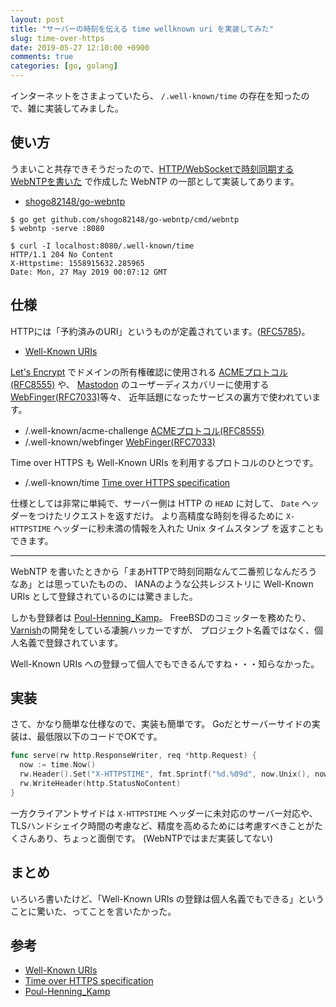 ```yaml
---
layout: post
title: "サーバーの時刻を伝える time wellknown uri を実装してみた"
slug: time-over-https
date: 2019-05-27 12:10:00 +0900
comments: true
categories: [go, golang]
---
```


インターネットをさまよっていたら、 `/.well-known/time` の存在を知ったので、雑に実装してみました。

## 使い方

うまいこと共存できそうだったので、[HTTP/WebSocketで時刻同期するWebNTPを書いた](https://shogo82148.github.io/blog/2017/03/11/go-webntp/) で作成した WebNTP の一部として実装してあります。

- [shogo82148/go-webntp](https://github.com/shogo82148/go-webntp)

```
$ go get github.com/shogo82148/go-webntp/cmd/webntp
$ webntp -serve :8080

$ curl -I localhost:8080/.well-known/time
HTTP/1.1 204 No Content
X-Httpstime: 1558915632.285965
Date: Mon, 27 May 2019 00:07:12 GMT
```

## 仕様

HTTPには「予約済みのURI」というものが定義されています。([RFC5785](https://tools.ietf.org/html/rfc5785))。

- [Well-Known URIs](https://www.iana.org/assignments/well-known-uris/well-known-uris.xhtml)

[Let's Encrypt](https://letsencrypt.org/) でドメインの所有権確認に使用される [ACMEプロトコル(RFC8555)](https://tools.ietf.org/html/rfc8555) や、
[Mastodon](https://joinmastodon.org/) のユーザーディスカバリーに使用する [WebFinger(RFC7033)](https://tools.ietf.org/html/rfc7033)等々、
近年話題になったサービスの裏方で使われています。

- /.well-known/acme-challenge [ACMEプロトコル(RFC8555)](https://tools.ietf.org/html/rfc8555)
- /.well-known/webfinger [WebFinger(RFC7033)](https://tools.ietf.org/html/rfc7033)

Time over HTTPS も Well-Known URIs を利用するプロトコルのひとつです。

- /.well-known/time [Time over HTTPS specification](http://phk.freebsd.dk/time/20151129/)

仕様としては非常に単純で、サーバー側は HTTP の `HEAD` に対して、 `Date` ヘッダーをつけたリクエストを返すだけ。
より高精度な時刻を得るために `X-HTTPSTIME` ヘッダーに秒未満の情報を入れた Unix タイムスタンプ を返すこともできます。

-----

WebNTP を書いたときから「まあHTTPで時刻同期なんて二番煎じなんだろうなあ」とは思っていたものの、
IANAのような公共レジストリに Well-Known URIs として登録されているのには驚きました。

しかも登録者は [Poul-Henning_Kamp](https://en.wikipedia.org/wiki/Poul-Henning_Kamp)。
FreeBSDのコミッターを務めたり、[Varnish](https://github.com/varnishcache/varnish-cache)の開発をしている凄腕ハッカーですが、
プロジェクト名義ではなく、個人名義で登録されています。

Well-Known URIs への登録って個人でもできるんですね・・・知らなかった。

## 実装

さて、かなり簡単な仕様なので、実装も簡単です。
Goだとサーバーサイドの実装は、最低限以下のコードでOKです。

```go
func serve(rw http.ResponseWriter, req *http.Request) {
  now := time.Now()
  rw.Header().Set("X-HTTPSTIME", fmt.Sprintf("%d.%09d", now.Unix(), now.Nanosecond()))
  rw.WriteHeader(http.StatusNoContent)
}
```

一方クライアントサイドは `X-HTTPSTIME` ヘッダーに未対応のサーバー対応や、TLSハンドシェイク時間の考慮など、精度を高めるためには考慮すべきことがたくさんあり、ちょっと面倒です。
(WebNTPではまだ実装してない)


## まとめ

いろいろ書いたけど、「Well-Known URIs の登録は個人名義でもできる」ということに驚いた、ってことを言いたかった。


## 参考

- [Well-Known URIs](https://www.iana.org/assignments/well-known-uris/well-known-uris.xhtml)
- [Time over HTTPS specification](http://phk.freebsd.dk/time/20151129/)
- [Poul-Henning_Kamp](https://en.wikipedia.org/wiki/Poul-Henning_Kamp)
